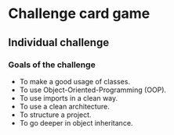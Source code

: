 # Challenge card game

## Individual challenge

### Goals of the challenge

- To make a good usage of classes.
- To use Object-Oriented-Programming (OOP).
- To use imports in a clean way.
- To use a clean architecture.
- To structure a project.
- To go deeper in object inheritance.
